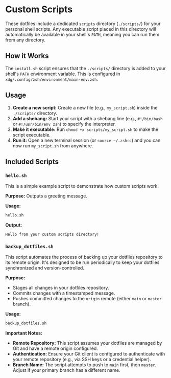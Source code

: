 # Custom Scripts

These dotfiles include a dedicated `scripts` directory (`./scripts/`) for your personal shell scripts. Any executable script placed in this directory will automatically be available in your shell's `PATH`, meaning you can run them from any directory.

## How it Works

The `install.sh` script ensures that the `./scripts/` directory is added to your shell's `PATH` environment variable. This is configured in `xdg/.config/zsh/environment/main-env.zsh`.

## Usage

1. **Create a new script:** Create a new file (e.g., `my_script.sh`) inside the `./scripts/` directory.
2. **Add a shebang:** Start your script with a shebang line (e.g., `#!/bin/bash` or `#!/usr/bin/env zsh`) to specify the interpreter.
3. **Make it executable:** Run `chmod +x scripts/my_script.sh` to make the script executable.
4. **Run it:** Open a new terminal session (or `source ~/.zshrc`) and you can now run `my_script.sh` from anywhere.

## Included Scripts

### `hello.sh`

This is a simple example script to demonstrate how custom scripts work.

**Purpose:** Outputs a greeting message.

**Usage:**

```sh
hello.sh
```

**Output:**

```plaintext
Hello from your custom scripts directory!
```

### `backup_dotfiles.sh`

This script automates the process of backing up your dotfiles repository to its remote origin. It's designed to be run periodically to keep your dotfiles synchronized and version-controlled.

**Purpose:**

* Stages all changes in your dotfiles repository.
* Commits changes with a timestamped message.
* Pushes committed changes to the `origin` remote (either `main` or `master` branch).

**Usage:**

```sh
backup_dotfiles.sh
```

**Important Notes:**

* **Remote Repository:** This script assumes your dotfiles are managed by Git and have a remote origin configured.
* **Authentication:** Ensure your Git client is configured to authenticate with your remote repository (e.g., via SSH keys or a credential helper).
* **Branch Name:** The script attempts to push to `main` first, then `master`. Adjust if your primary branch has a different name.
